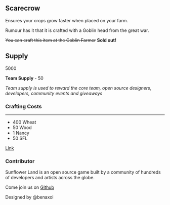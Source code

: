 ## Scarecrow

Ensures your crops grow faster when placed on your farm.

Rumour has it that it is crafted with a Goblin head from the great war.

~~You can craft this item at the Goblin Farmer~~ **Sold out!**

## Supply

5000

**Team Supply** - 50

_Team supply is used to reward the core team, open source designers, developers, community events and giveaways_

### Crafting Costs

---

- 400 Wheat
- 50 Wood
- 1 Nancy
- 50 SFL

[Link](https://docs.sunflower-land.com/player-guides/rare-and-limited-items#boosts)

### Contributor

Sunflower Land is an open source game built by a community of hundreds of developers and artists across the globe.

Come join us on [Github](https://github.com/sunflower-land/sunflower-land)

Designed by @benaxol
